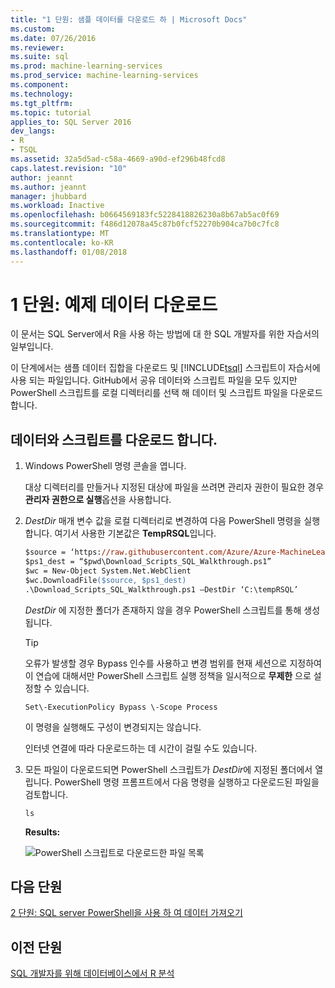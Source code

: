 ```yaml
---
title: "1 단원: 샘플 데이터를 다운로드 하 | Microsoft Docs"
ms.custom: 
ms.date: 07/26/2016
ms.reviewer: 
ms.suite: sql
ms.prod: machine-learning-services
ms.prod_service: machine-learning-services
ms.component: 
ms.technology: 
ms.tgt_pltfrm: 
ms.topic: tutorial
applies_to: SQL Server 2016
dev_langs:
- R
- TSQL
ms.assetid: 32a5d5ad-c58a-4669-a90d-ef296b48fcd8
caps.latest.revision: "10"
author: jeannt
ms.author: jeannt
manager: jhubbard
ms.workload: Inactive
ms.openlocfilehash: b0664569183fc5228418826230a8b67ab5ac0f69
ms.sourcegitcommit: f486d12078a45c87b0fcf52270b904ca7b0c7fc8
ms.translationtype: MT
ms.contentlocale: ko-KR
ms.lasthandoff: 01/08/2018
---
```

# <a name="lesson-1-download-the-sample-data"></a>1 단원: 예제 데이터 다운로드

이 문서는 SQL Server에서 R을 사용 하는 방법에 대 한 SQL 개발자를 위한 자습서의 일부입니다.

이 단계에서는 샘플 데이터 집합을 다운로드 및 [!INCLUDE[tsql](../../includes/tsql-md.md)] 스크립트이 자습서에 사용 되는 파일입니다. GitHub에서 공유 데이터와 스크립트 파일을 모두 있지만 PowerShell 스크립트를 로컬 디렉터리를 선택 해 데이터 및 스크립트 파일을 다운로드 합니다.

## <a name="download-the-data-and-scripts"></a>데이터와 스크립트를 다운로드 합니다.

1.  Windows PowerShell 명령 콘솔을 엽니다.
  
    대상 디렉터리를 만들거나 지정된 대상에 파일을 쓰려면 관리자 권한이 필요한 경우 **관리자 권한으로 실행**옵션을 사용합니다.
  
2.  *DestDir* 매개 변수 값을 로컬 디렉터리로 변경하여 다음 PowerShell 명령을 실행합니다.  여기서 사용한 기본값은 **TempRSQL**입니다.
  
    ```ps
    $source = ‘https://raw.githubusercontent.com/Azure/Azure-MachineLearning-DataScience/master/Misc/RSQL/Download_Scripts_SQL_Walkthrough.ps1’  
    $ps1_dest = “$pwd\Download_Scripts_SQL_Walkthrough.ps1”
    $wc = New-Object System.Net.WebClient
    $wc.DownloadFile($source, $ps1_dest)
    .\Download_Scripts_SQL_Walkthrough.ps1 –DestDir ‘C:\tempRSQL’
    ```
  
    *DestDir* 에 지정한 폴더가 존재하지 않을 경우 PowerShell 스크립트를 통해 생성됩니다.
  
    > [!TIP]
    > 오류가 발생할 경우 Bypass 인수를 사용하고 변경 범위를 현재 세션으로 지정하여 이 연습에 대해서만 PowerShell 스크립트 실행 정책을 일시적으로 **무제한** 으로 설정할 수 있습니다.
    >   
    >````
    > Set\-ExecutionPolicy Bypass \-Scope Process
    >````
    > 이 명령을 실행해도 구성이 변경되지는 않습니다.
  
    인터넷 연결에 따라 다운로드하는 데 시간이 걸릴 수도 있습니다.
  
3.  모든 파일이 다운로드되면 PowerShell 스크립트가  *DestDir*에 지정된 폴더에서 열립니다. PowerShell 명령 프롬프트에서 다음 명령을 실행하고 다운로드된 파일을 검토합니다.
  
    ```
    ls
    ```
  
    **Results:**
  
    ![PowerShell 스크립트로 다운로드한 파일 목록](media/rsql-devtut-filelist.png "PowerShell 스크립트로 다운로드한 파일 목록")
  
## <a name="next-lesson"></a>다음 단원

[2 단원: SQL server PowerShell을 사용 하 여 데이터 가져오기](../r/sqldev-import-data-to-sql-server-using-powershell.md)

## <a name="previous-lesson"></a>이전 단원

[SQL 개발자를 위해 데이터베이스에서 R 분석](../tutorials/sqldev-in-database-r-for-sql-developers.md)
